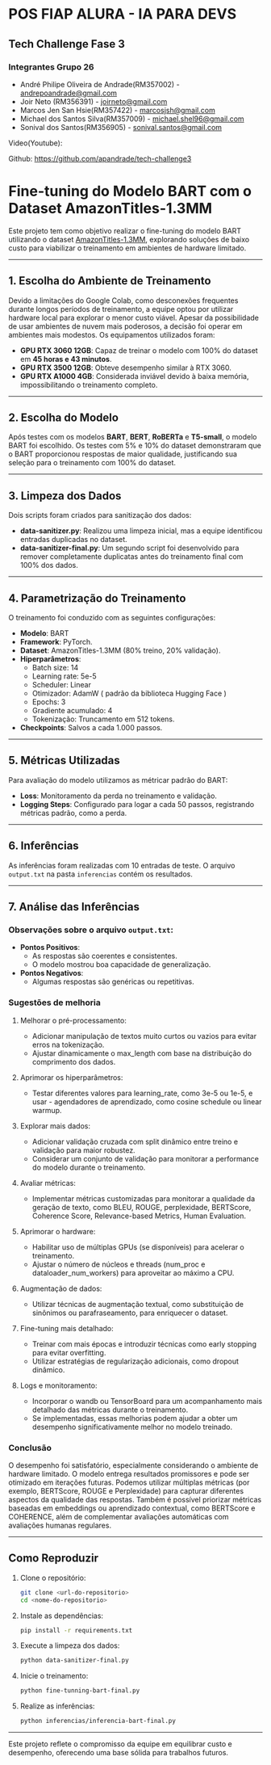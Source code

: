 # POS FIAP ALURA - IA PARA DEVS
## Tech Challenge Fase 3
### Integrantes Grupo 26

- André Philipe Oliveira de Andrade(RM357002) - andrepoandrade@gmail.com
- Joir Neto (RM356391) - joirneto@gmail.com
- Marcos Jen San Hsie(RM357422) - marcosjsh@gmail.com
- Michael dos Santos Silva(RM357009) - michael.shel96@gmail.com
- Sonival dos Santos(RM356905) - sonival.santos@gmail.com

Video(Youtube):

Github: https://github.com/apandrade/tech-challenge3

# Fine-tuning do Modelo BART com o Dataset AmazonTitles-1.3MM

Este projeto tem como objetivo realizar o fine-tuning do modelo BART utilizando o dataset [AmazonTitles-1.3MM](https://huggingface.co/datasets/beTinti/AmazonTitles-1.3MM), explorando soluções de baixo custo para viabilizar o treinamento em ambientes de hardware limitado.

---

## 1. Escolha do Ambiente de Treinamento

Devido a limitações do Google Colab, como desconexões frequentes durante longos períodos de treinamento, a equipe optou por utilizar hardware local para explorar o menor custo viável. Apesar da possibilidade de usar ambientes de nuvem mais poderosos, a decisão foi operar em ambientes mais modestos. Os equipamentos utilizados foram:

- **GPU RTX 3060 12GB**: Capaz de treinar o modelo com 100% do dataset em **45 horas e 43 minutos**.
- **GPU RTX 3500 12GB**: Obteve desempenho similar à RTX 3060.
- **GPU RTX A1000 4GB**: Considerada inviável devido à baixa memória, impossibilitando o treinamento completo.

---

## 2. Escolha do Modelo

Após testes com os modelos **BART**, **BERT**, **RoBERTa** e **T5-small**, o modelo BART foi escolhido. Os testes com 5% e 10% do dataset demonstraram que o BART proporcionou respostas de maior qualidade, justificando sua seleção para o treinamento com 100% do dataset.

---

## 3. Limpeza dos Dados

Dois scripts foram criados para sanitização dos dados:
- **data-sanitizer.py**: Realizou uma limpeza inicial, mas a equipe identificou entradas duplicadas no dataset.
- **data-sanitizer-final.py**: Um segundo script foi desenvolvido para remover completamente duplicatas antes do treinamento final com 100% dos dados.

---

## 4. Parametrização do Treinamento

O treinamento foi conduzido com as seguintes configurações:

- **Modelo**: BART
- **Framework**: PyTorch.
- **Dataset**: AmazonTitles-1.3MM (80% treino, 20% validação).
- **Hiperparâmetros**:
  - Batch size: 14
  - Learning rate: 5e-5
  - Scheduler: Linear
  - Otimizador: AdamW ( padrão da biblioteca Hugging Face )
  - Epochs: 3
  - Gradiente acumulado: 4
  - Tokenização: Truncamento em 512 tokens.
- **Checkpoints**: Salvos a cada 1.000 passos.

---

## 5. Métricas Utilizadas

Para avaliação do modelo utilizamos as métricar padrão do BART:

- **Loss**: Monitoramento da perda no treinamento e validação.
- **Logging Steps**: Configurado para logar a cada 50 passos, registrando métricas padrão, como a perda.
---

## 6. Inferências

As inferências foram realizadas com 10 entradas de teste. O arquivo `output.txt` na pasta `inferencias` contém os resultados.

---

## 7. Análise das Inferências

### Observações sobre o arquivo `output.txt`:

- **Pontos Positivos**:
  - As respostas são coerentes e consistentes.
  - O modelo mostrou boa capacidade de generalização.
- **Pontos Negativos**:
  - Algumas respostas são genéricas ou repetitivas.


### Sugestões de melhoria

1. Melhorar o pré-processamento:

   - Adicionar manipulação de textos muito curtos ou vazios para evitar erros na tokenização.
   - Ajustar dinamicamente o max_length com base na distribuição do comprimento dos dados.

2. Aprimorar os hiperparâmetros:

   - Testar diferentes valores para learning_rate, como 3e-5 ou 1e-5, e usar - agendadores de aprendizado, como cosine schedule ou linear warmup.

3. Explorar mais dados:

   - Adicionar validação cruzada com split dinâmico entre treino e validação para maior robustez.
   - Considerar um conjunto de validação para monitorar a performance do modelo durante o treinamento.

4. Avaliar métricas:

   - Implementar métricas customizadas para monitorar a qualidade da geração de texto, como BLEU, ROUGE, perplexidade, BERTScore, Coherence Score, Relevance-based Metrics, Human Evaluation.

5. Aprimorar o hardware:

   - Habilitar uso de múltiplas GPUs (se disponíveis) para acelerar o treinamento.
   - Ajustar o número de núcleos e threads (num_proc e dataloader_num_workers) para aproveitar ao máximo a CPU.

6. Augmentação de dados:

   - Utilizar técnicas de augmentação textual, como substituição de sinônimos ou parafraseamento, para enriquecer o dataset.

7. Fine-tuning mais detalhado:

   - Treinar com mais épocas e introduzir técnicas como early stopping para evitar overfitting.
   - Utilizar estratégias de regularização adicionais, como dropout dinâmico.

8. Logs e monitoramento:

   - Incorporar o wandb ou TensorBoard para um acompanhamento mais detalhado das métricas durante o treinamento.
   - Se implementadas, essas melhorias podem ajudar a obter um desempenho significativamente melhor no modelo treinado.

### Conclusão

O desempenho foi satisfatório, especialmente considerando o ambiente de hardware limitado. O modelo entrega resultados promissores e pode ser otimizado em iterações futuras. Podemos utilizar múltiplas métricas (por exemplo, BERTScore, ROUGE e Perplexidade) para capturar diferentes aspectos da qualidade das respostas. Também é possível priorizar métricas baseadas em embeddings ou aprendizado contextual, como BERTScore e COHERENCE, além de complementar avaliações automáticas com avaliações humanas regulares.

---

## Como Reproduzir

1. Clone o repositório:
   ```bash
   git clone <url-do-repositorio>
   cd <nome-do-repositorio>
   ```

2. Instale as dependências:
   ```bash
   pip install -r requirements.txt
   ```

3. Execute a limpeza dos dados:
   ```bash
   python data-sanitizer-final.py
   ```

4. Inicie o treinamento:
   ```bash
   python fine-tunning-bart-final.py
   ```

5. Realize as inferências:
   ```bash
   python inferencias/inferencia-bart-final.py
   ```

---

Este projeto reflete o compromisso da equipe em equilibrar custo e desempenho, oferecendo uma base sólida para trabalhos futuros.
